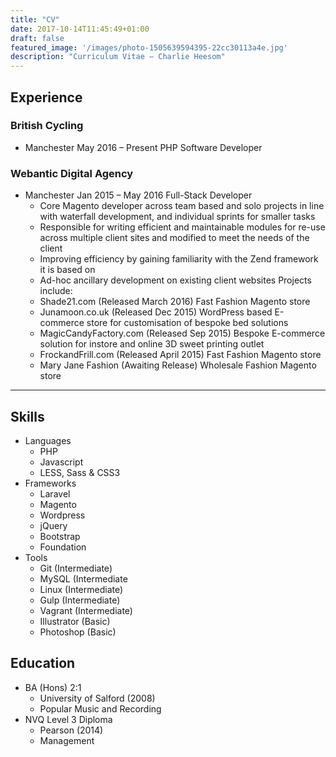 ```yaml
---
title: "CV"
date: 2017-10-14T11:45:49+01:00
draft: false
featured_image: '/images/photo-1505639594395-22cc30113a4e.jpg'
description: "Curriculum Vitae – Charlie Heesom"
---
```


## Experience

### British Cycling
* Manchester May 2016 – Present PHP Software Developer

### Webantic Digital Agency 
* Manchester Jan 2015 – May 2016 Full-Stack Developer
    * Core Magento developer across team based and solo projects in line with
waterfall development, and individual sprints for smaller tasks
    * Responsible for writing efficient and maintainable modules for re-use
across multiple client sites and modified to meet the needs of the client
    * Improving efficiency by gaining familiarity with the Zend framework it is
based on
    * Ad-hoc ancillary development on existing client websites
Projects include:
    * Shade21.com (Released March 2016) Fast Fashion Magento store
    * Junamoon.co.uk (Released Dec 2015) WordPress based E-commerce store
for customisation of bespoke bed solutions
    * MagicCandyFactory.com (Released Sep 2015) Bespoke E-commerce solution
for instore and online 3D sweet printing outlet
    * FrockandFrill.com (Released April 2015) Fast Fashion Magento store
    * Mary Jane Fashion (Awaiting Release) Wholesale Fashion Magento store

* * *

## Skills

* Languages
    * PHP
    * Javascript
    * LESS, Sass & CSS3
* Frameworks
    * Laravel
    * Magento
    * Wordpress
    * jQuery
    * Bootstrap
    * Foundation
* Tools
    * Git (Intermediate)
    * MySQL (Intermediate
    * Linux (Intermediate)
    * Gulp (Intermediate)
    * Vagrant (Intermediate)
    * Illustrator (Basic)
    * Photoshop (Basic)

## Education

* BA (Hons) 2:1
    * University of Salford (2008)
    * Popular Music and Recording
* NVQ Level 3 Diploma
  * Pearson (2014)
  * Management

